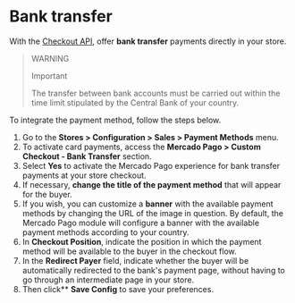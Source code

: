 # Bank transfer

With the [Checkout API](/developers/en/guides/checkout-api/landing), offer **bank transfer** payments directly in your store.

> WARNING
>
> Important
>
> The transfer between bank accounts must be carried out within the time limit stipulated by the Central Bank of your country.

To integrate the payment method, follow the steps below.

1. Go to the **Stores > Configuration > Sales > Payment Methods** menu.
2. To activate card payments, access the **Mercado Pago > Custom Checkout - Bank Transfer** section.
3. Select **Yes** to activate the Mercado Pago experience for bank transfer payments at your store checkout.
4. If necessary, **change the title of the payment method** that will appear for the buyer.
5. If you wish, you can customize a **banner** with the available payment methods by changing the URL of the image in question. By default, the Mercado Pago module will configure a banner with the available payment methods according to your country.
6. In **Checkout Position**, indicate the position in which the payment method will be available to the buyer in the checkout flow.
7. In the **Redirect Payer** field, indicate whether the buyer will be automatically redirected to the bank's payment page, without having to go through an intermediate page in your store.
8. Then click** **Save Config** to save your preferences.
